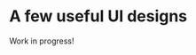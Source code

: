 # A few useful UI designs

Work in progress!

<!---
your comment goes here
http://www.mauricechang.com/Angular/angular-playground/ui-patterns/exercise8
-->

